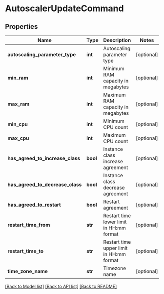 # AutoscalerUpdateCommand

## Properties
Name | Type | Description | Notes
------------ | ------------- | ------------- | -------------
**autoscaling_parameter_type** | **int** | Autoscaling parameter type | [optional] 
**min_ram** | **int** | Minimum RAM capacity in megabytes | [optional] 
**max_ram** | **int** | Maximum RAM capacity in megabytes | [optional] 
**min_cpu** | **int** | Minimum CPU count | [optional] 
**max_cpu** | **int** | Maximum CPU count | [optional] 
**has_agreed_to_increase_class** | **bool** | Instance class increase agreement | [optional] 
**has_agreed_to_decrease_class** | **bool** | Instance class decrease agreement | [optional] 
**has_agreed_to_restart** | **bool** | Restart agreement | [optional] 
**restart_time_from** | **str** | Restart time lower limit in HH:mm format | [optional] 
**restart_time_to** | **str** | Restart time upper limit in  HH:mm format | [optional] 
**time_zone_name** | **str** | Timezone name | [optional] 

[[Back to Model list]](../README.md#documentation-for-models) [[Back to API list]](../README.md#documentation-for-api-endpoints) [[Back to README]](../README.md)



